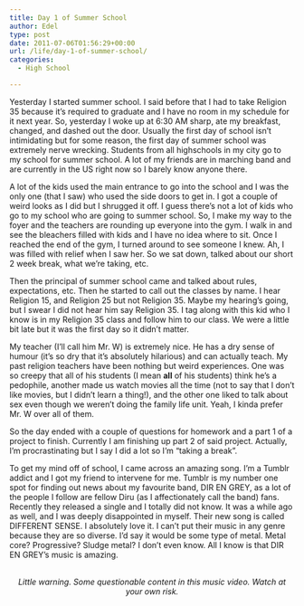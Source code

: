 ```yaml
---
title: Day 1 of Summer School
author: Edel
type: post
date: 2011-07-06T01:56:29+00:00
url: /life/day-1-of-summer-school/
categories:
  - High School

---
```

Yesterday I started summer school. I said before that I had to take Religion 35 because it&#8217;s required to graduate and I have no room in my schedule for it next year. So, yesterday I woke up at 6:30 AM sharp, ate my breakfast, changed, and dashed out the door. Usually the first day of school isn&#8217;t intimidating but for some reason, the first day of summer school was extremely nerve wrecking. Students from all highschools in my city go to my school for summer school. A lot of my friends are in marching band and are currently in the US right now so I barely know anyone there.

A lot of the kids used the main entrance to go into the school and I was the only one (that I saw) who used the side doors to get in. I got a couple of weird looks as I did but I shrugged it off. I guess there&#8217;s not a lot of kids who go to my school who are going to summer school. So, I make my way to the foyer and the teachers are rounding up everyone into the gym. I walk in and see the bleachers filled with kids and I have no idea where to sit. Once I reached the end of the gym, I turned around to see someone I knew. Ah, I was filled with relief when I saw her. So we sat down, talked about our short 2 week break, what we&#8217;re taking, etc.

Then the principal of summer school came and talked about rules, expectations, etc. Then he started to call out the classes by name. I hear Religion 15, and Religion 25 but not Religion 35. Maybe my hearing&#8217;s going, but I swear I did not hear him say Religion 35. I tag along with this kid who I know is in my Religion 35 class and follow him to our class. We were a little bit late but it was the first day so it didn&#8217;t matter.

My teacher (I&#8217;ll call him Mr. W) is extremely nice. He has a dry sense of humour (it&#8217;s so dry that it&#8217;s absolutely hilarious) and can actually teach. My past religion teachers have been nothing but weird experiences. One was so creepy that all of his students (I mean **all** of his students) think he&#8217;s a pedophile, another made us watch movies all the time (not to say that I don&#8217;t like movies, but I didn&#8217;t learn a thing!), and the other one liked to talk about sex even though we weren&#8217;t doing the family life unit. Yeah, I kinda prefer Mr. W over all of them.

So the day ended with a couple of questions for homework and a part 1 of a project to finish. Currently I am finishing up part 2 of said project. Actually, I&#8217;m procrastinating but I say I did a lot so I&#8217;m &#8220;taking a break&#8221;.

To get my mind off of school, I came across an amazing song. I&#8217;m a Tumblr addict and I got my friend to intervene for me. Tumblr is my number one spot for finding out news about my favourite band, DIR EN GREY, as a lot of the people I follow are fellow Diru (as I affectionately call the band) fans. Recently they released a single and I totally did not know. It was a while ago as well, and I was deeply disappointed in myself. Their new song is called DIFFERENT SENSE. I absolutely love it. I can&#8217;t put their music in any genre because they are so diverse. I&#8217;d say it would be some type of metal. Metal core? Progressive? Sludge metal? I don&#8217;t even know. All I know is that DIR EN GREY&#8217;s music is amazing.

<div align="center">
  <br /> <em>Little warning. Some questionable content in this music video. Watch at your own risk.</em>
</div>

<ol class="footnote">
</ol>